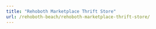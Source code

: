 ```yaml
---
title: "Rehoboth Marketplace Thrift Store"
url: /rehoboth-beach/rehoboth-marketplace-thrift-store/
---
```

